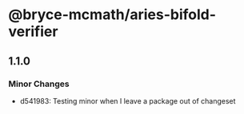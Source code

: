 # @bryce-mcmath/aries-bifold-verifier

## 1.1.0

### Minor Changes

- d541983: Testing minor when I leave a package out of changeset
